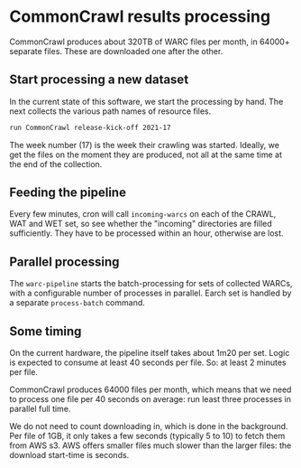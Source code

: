 # CommonCrawl results processing

CommonCrawl produces about 320TB of WARC files per month, in 64000+ separate
files.  These are downloaded one after the other.

## Start processing a new dataset

In the current state of this software, we start the processing by
hand.  The next collects the various path names of resource files.

```bash
run CommonCrawl release-kick-off 2021-17
```

The week number (17) is the week their crawling was started.  Ideally, we get
the files on the moment they are produced, not all at the same time at the
end of the collection.

## Feeding the pipeline

Every few minutes, cron will call `incoming-warcs` on each of the CRAWL, WAT
and WET set, so see whether the "incoming" directories are filled sufficiently.
They have to be processed within an hour, otherwise are lost.

## Parallel processing

The `warc-pipeline` starts the batch-processing for sets of collected
WARCs, with a configurable number of processes in parallel.  Earch set
is handled by a separate `process-batch` command.

## Some timing

On the current hardware, the pipeline itself takes about 1m20 per set.
Logic is expected to consume at least 40 seconds per file.  So: at least
2 minutes per file.

CommonCrawl produces 64000 files per month, which means that we need
to process one file per 40 seconds on average: run least three processes
in parallel full time.

We do not need to count downloading in, which is done in the background.
Per file of 1GB, it only takes a few seconds (typically 5 to 10) to 
fetch them from AWS s3.  AWS offers smaller files much slower than the
larger files: the download start-time is seconds.

